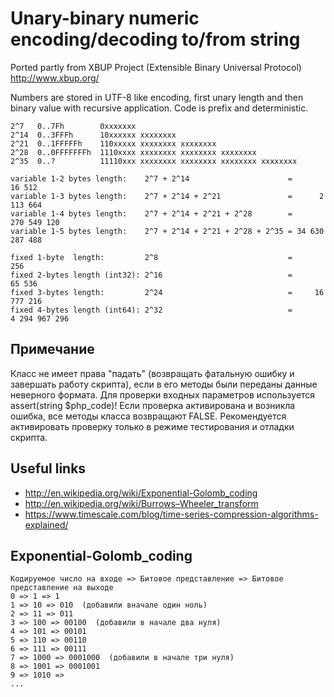 # Unary-binary numeric encoding/decoding to/from string

Ported partly from XBUP Project (Extensible Binary Universal Protocol)
http://www.xbup.org/

Numbers are stored in UTF-8 like encoding, first unary length and then binary
value with recursive application. Code is prefix and deterministic.
```
2^7   0..7Fh        0xxxxxxx
2^14  0..3FFFh      10xxxxxx xxxxxxxx
2^21  0..1FFFFFh    110xxxxx xxxxxxxx xxxxxxxx
2^28  0..0FFFFFFFh  1110xxxx xxxxxxxx xxxxxxxx xxxxxxxx
2^35  0..?          11110xxx xxxxxxxx xxxxxxxx xxxxxxxx xxxxxxxx
```

```
variable 1-2 bytes length:    2^7 + 2^14                      =         16 512
variable 1-3 bytes length:    2^7 + 2^14 + 2^21               =      2 113 664
variable 1-4 bytes length:    2^7 + 2^14 + 2^21 + 2^28        =    270 549 120
variable 1-5 bytes length:    2^7 + 2^14 + 2^21 + 2^28 + 2^35 = 34 630 287 488

fixed 1-byte  length:         2^8                             =            256
fixed 2-bytes length (int32): 2^16                            =         65 536
fixed 3-bytes length:         2^24                            =     16 777 216
fixed 4-bytes length (int64): 2^32                            =  4 294 967 296
```

## Примечание
  Класс не имеет права "падать" (возвращать фатальную ошибку и завершать работу скрипта),
  если в его методы были переданы данные неверного формата.
  Для проверки входных параметров используется assert(string $php_code)!
  Если проверка активирована и возникла ошибка, все методы класса возвращают FALSE.
  Рекомендуется активировать проверку только в режиме тестирования и отладки скрипта.

## Useful links
* http://en.wikipedia.org/wiki/Exponential-Golomb_coding
* http://en.wikipedia.org/wiki/Burrows–Wheeler_transform
* https://www.timescale.com/blog/time-series-compression-algorithms-explained/

## Exponential-Golomb_coding

```
Кодируемое число на входе => Битовое представление => Битовое представление на выходе
0 => 1 => 1
1 => 10 => 010  (добавили вначале один ноль)
2 => 11 => 011
3 => 100 => 00100  (добавили в начале два нуля)
4 => 101 => 00101
5 => 110 => 00110
6 => 111 => 00111
7 => 1000 => 0001000  (добавили в начале три нуля)
8 => 1001 => 0001001
9 => 1010 =>   
...
```
